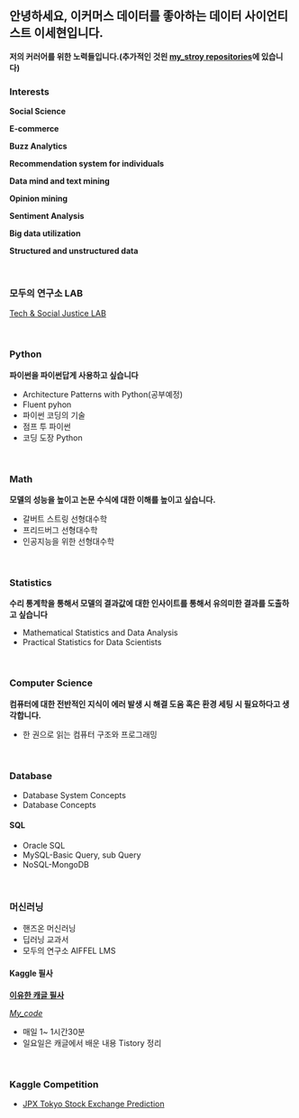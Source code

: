 ## 안녕하세요, 이커머스 데이터를 좋아하는 데이터 사이언티스트 이세현입니다.

**저의 커러어를 위한 노력들입니다.(추가적인 것읜 [my_stroy repositories](https://github.com/qsdcfd/my_story)에 있습니다)**


### Interests

**Social Science**

**E-commerce**

**Buzz Analytics**

**Recommendation system for individuals**

**Data mind and text mining**

**Opinion mining**

**Sentiment Analysis**

**Big data utilization**

**Structured and unstructured data**

<br>

### 모두의 연구소 LAB

[Tech & Social Justice LAB](https://modulabs-hub.oopy.io/c874757d-4a5b-431e-808b-324d2e0e786a)

<br>

### Python

**파이썬을 파이썬답게 사용하고 싶습니다**

- Architecture Patterns with Python(공부예정)
- Fluent pyhon
- 파이썬 코딩의 기술
- 점프 투 파이썬 
- 코딩 도장 Python


<br>

### Math 

**모델의 성능을 높이고 논문 수식에 대한 이해를 높이고 싶습니다.**

- 갈버트 스트링 선형대수학
- 프리드버그 선형대수학
- 인공지능을 위한 선형대수학

<br>

### Statistics

**수리 통계학을 통해서 모델의 결과값에 대한 인사이트를 통해서 유의미한 결과를 도출하고 싶습니다**

- Mathematical Statistics and Data Analysis
- Practical Statistics for Data Scientists
 
<br>

### Computer Science

**컴퓨터에 대한 전반적인 지식이 에러 발생 시 해결 도움 혹은 환경 세팅 시 필요하다고 생각합니다.**

- 한 권으로 읽는 컴퓨터 구조와 프로그래밍

<br>

### Database

- Database System Concepts
- Database Concepts

#### SQL

- Oracle SQL
- MySQL-Basic Query, sub Query
- NoSQL-MongoDB


<br>

### 머신러닝

- 핸즈온 머신러닝
- 딥러닝 교과서                             
- 모두의 연구소 AIFFEL LMS

#### Kaggle 필사

**[이유한 캐글 필사](https://kaggle-kr.tistory.com/32)**


*[My_code](https://github.com/qsdcfd/kaggle)*

- 매일 1~ 1시간30분
- 일요일은 캐글에서 배운 내용 Tistory 정리

<br>

### Kaggle Competition

- [JPX Tokyo Stock Exchange Prediction](https://www.kaggle.com/c/jpx-tokyo-stock-exchange-prediction)

